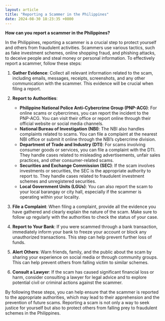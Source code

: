 ```yaml
---
layout: article
title: "Reporting a Scammer in the Philippines"
date: 2024-08-30 18:23:35 +0800
---
```


**How can you report a scammer in the Philippines?**

In the Philippines, reporting a scammer is a crucial step to protect yourself and others from fraudulent activities. Scammers use various tactics, such as fake investment schemes, online shopping fraud, and phishing attacks, to deceive people and steal money or personal information. To effectively report a scammer, follow these steps:

1. **Gather Evidence**: Collect all relevant information related to the scam, including emails, messages, receipts, screenshots, and any other communication with the scammer. This evidence will be crucial when filing a report.

2. **Report to Authorities**:

   - **Philippine National Police Anti-Cybercrime Group (PNP-ACG)**: For online scams or cybercrimes, you can report the incident to the PNP-ACG. You can visit their office or report online through their official website or social media channels.
   - **National Bureau of Investigation (NBI)**: The NBI also handles complaints related to scams. You can file a complaint at the nearest NBI office or submit it online through the NBI’s cybercrime division.
   - **Department of Trade and Industry (DTI)**: For scams involving consumer goods or services, you can file a complaint with the DTI. They handle cases related to misleading advertisements, unfair sales practices, and other consumer-related scams.
   - **Securities and Exchange Commission (SEC)**: If the scam involves investments or securities, the SEC is the appropriate authority to report to. They handle cases related to fraudulent investment schemes and unregistered securities.
   - **Local Government Units (LGUs)**: You can also report the scam to your local barangay or city hall, especially if the scammer is operating within your locality.

3. **File a Complaint**: When filing a complaint, provide all the evidence you have gathered and clearly explain the nature of the scam. Make sure to follow up regularly with the authorities to check the status of your case.

4. **Report to Your Bank**: If you were scammed through a bank transaction, immediately inform your bank to freeze your account or block any unauthorized transactions. This step can help prevent further loss of funds.

5. **Alert Others**: Warn friends, family, and the public about the scam by sharing your experience on social media or through community groups. This can help prevent others from falling victim to similar schemes.

6. **Consult a Lawyer**: If the scam has caused significant financial loss or harm, consider consulting a lawyer for legal advice and to explore potential civil or criminal actions against the scammer.

By following these steps, you can help ensure that the scammer is reported to the appropriate authorities, which may lead to their apprehension and the prevention of future scams. Reporting a scam is not only a way to seek justice for yourself but also to protect others from falling prey to fraudulent schemes in the Philippines.
